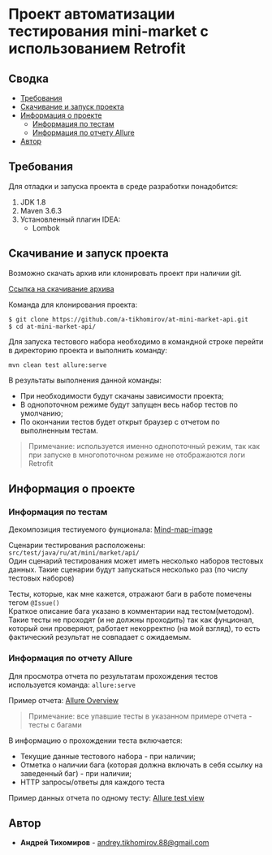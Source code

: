 # Проект автоматизации тестирования mini-market с использованием Retrofit

## Сводка

- [Требования](#Требования)
- [Скачивание и запуск проекта](#Скачивание-и-запуск-проекта)
- [Информация о проекте](#Информация-о-проекте)
    - [Информация по тестам](#Информация-по-тестам)
    - [Информация по отчету Allure](#Информация-по-отчету-Allure)  
- [Автор](#Автор)

## Требования
<a name="Требования"></a>
Для отладки и запуска проекта в среде разработки понадобится:

1. JDK 1.8
2. Maven 3.6.3
3. Установленный плагин IDEA:
    - Lombok

## Скачивание и запуск проекта
<a name="Скачивание-и-запуск-проекта"></a>
Возможно скачать архив или клонировать проект при наличии git.

[Ссылка на скачивание архива](https://github.com/a-tikhomirov/at-mini-market-api/archive/master.zip)

Команда для клонирования проекта:

```
$ git clone https://github.com/a-tikhomirov/at-mini-market-api.git
$ cd at-mini-market-api/
```

Для запуска тестового набора необходимо в командной строке перейти в директорию проекта и выполнить команду:

```
mvn clean test allure:serve
```

В результаты выполнения данной команды:
- При необходимости будут скачаны зависимости проекта;
- В однопоточном режиме будут запущен весь набор тестов по умолчанию;
- По окончании тестов будет открыт браузер с отчетом по выполненным тестам.

> Примечание: используется именно однопоточный режим, так как при запуске в многопоточном режиме
> не отображаются логи Retrofit

## Информация о проекте
<a name="Информация-о-проекте"></a>
### Информация по тестам
<a name="Информация-по-тестам"></a>

Декомпозиция тестиуемого фунционала: [Mind-map-image](https://drive.google.com/file/d/1PpDSsdEZwq4z2LD7PcPq5I9c7Sv52-or/view?usp=sharing)

Сценарии тестирования расположены: `src/test/java/ru/at/mini/market/api/`  
Один сценарий тестирования может иметь несколько наборов тестовых данных. Такие сценарии будут запускаться несколько раз (по числу тестовых наборов)  

Тесты, которые, как мне кажется, отражают баги в работе помечены тегом `@Issue()`  
Краткое описание бага указано в комментарии над тестом(методом).
Такие тесты не проходят (и не должны проходить) так как фунционал, который они проверяют, работает некорректно (на мой взгляд), то есть фактический результат не совпадает с ожидаемым.

### Информация по отчету Allure
<a name="Информация-по-отчету-Allure"></a>
Для просмотра отчета по результатам прохождения тестов используется команда: `allure:serve`

Пример отчета: [Allure Overview](https://drive.google.com/file/d/1zRGKIHXTQ4aVkaSWXGaLUhxnnJTEM2XM/view?usp=sharing)
> Примечание: все упавшие тесты в указанном примере отчета - тесты с багами

В информацию о прохождении теста включается:
- Текущие данные тестового набора - при наличии;
- Отметка о наличии бага (которая должна включать в себя ссылку на заведенный баг) - при наличии;
- HTTP запросы/ответы для каждого теста

Пример данных отчета по одному тесту: [Allure test view](https://drive.google.com/file/d/1-JGmvYQ2hvBgcBWeMOjDVC7v4vqCgc2u/view?usp=sharing)

## Автор

- **Андрей Тихомиров** - <andrey.tikhomirov.88@gmail.com>